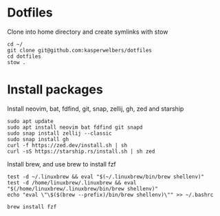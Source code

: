 # Dotfiles

Clone into home directory and create symlinks with stow

```console
cd ~/
git clone git@github.com:kasperwelbers/dotfiles
cd dotfiles
stow .
```

# Install packages

Install neovim, bat, fdfind, git, snap, zellij, gh, zed and starship

```console
sudo apt update
sudo apt install neovim bat fdfind git snapd
sudo snap install zellij --classic
sudo snap install gh
curl -f https://zed.dev/install.sh | sh
curl -sS https://starship.rs/install.sh | sh zed
```

Install brew, and use brew to install fzf

```console
test -d ~/.linuxbrew && eval "$(~/.linuxbrew/bin/brew shellenv)"
test -d /home/linuxbrew/.linuxbrew && eval "$(/home/linuxbrew/.linuxbrew/bin/brew shellenv)"
echo "eval \"\$($(brew --prefix)/bin/brew shellenv)\"" >> ~/.bashrc

brew install fzf
```









